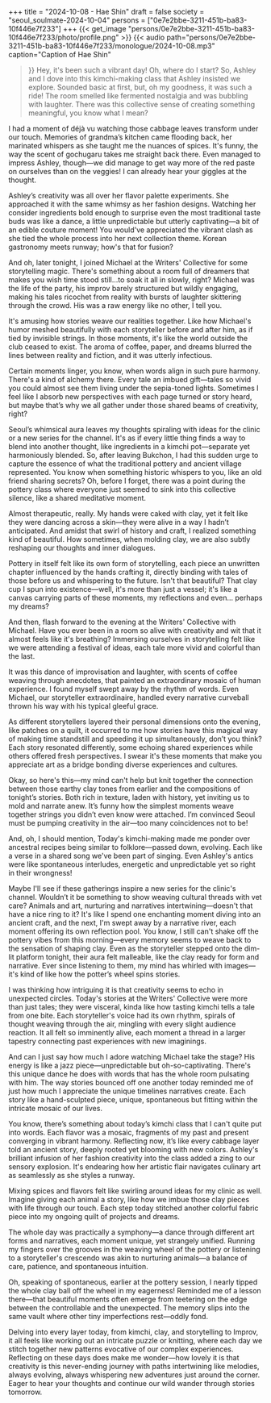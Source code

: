 +++
title = "2024-10-08 - Hae Shin"
draft = false
society = "seoul_soulmate-2024-10-04"
persons = ["0e7e2bbe-3211-451b-ba83-10f446e7f233"]
+++
{{< get_image "persons/0e7e2bbe-3211-451b-ba83-10f446e7f233/photo/profile.png" >}}
{{< audio
    path="persons/0e7e2bbe-3211-451b-ba83-10f446e7f233/monologue/2024-10-08.mp3" 
    caption="Caption of Hae Shin"
>}}
Hey, it's been such a vibrant day!
Oh, where do I start? So, Ashley and I dove into this kimchi-making class that Ashley insisted we explore. Sounded basic at first, but, oh my goodness, it was such a ride! The room smelled like fermented nostalgia and was bubbling with laughter. There was this collective sense of creating something meaningful, you know what I mean?

I had a moment of déjà vu watching those cabbage leaves transform under our touch. Memories of grandma’s kitchen came flooding back, her marinated whispers as she taught me the nuances of spices. It's funny, the way the scent of gochugaru takes me straight back there. Even managed to impress Ashley, though—we did manage to get way more of the red paste on ourselves than on the veggies! I can already hear your giggles at the thought.

Ashley’s creativity was all over her flavor palette experiments. She approached it with the same whimsy as her fashion designs. Watching her consider ingredients bold enough to surprise even the most traditional taste buds was like a dance, a little unpredictable but utterly captivating—a bit of an edible couture moment! You would've appreciated the vibrant clash as she tied the whole process into her next collection theme. Korean gastronomy meets runway; how's that for fusion?

And oh, later tonight, I joined Michael at the Writers' Collective for some storytelling magic. There's something about a room full of dreamers that makes you wish time stood still...to soak it all in slowly, right? Michael was the life of the party, his improv barely structured but wildly engaging, making his tales ricochet from reality with bursts of laughter skittering through the crowd. His was a raw energy like no other, I tell you.

It's amusing how stories weave our realities together. Like how Michael's humor meshed beautifully with each storyteller before and after him, as if tied by invisible strings. In those moments, it's like the world outside the club ceased to exist. The aroma of coffee, paper, and dreams blurred the lines between reality and fiction, and it was utterly infectious.

Certain moments linger, you know, when words align in such pure harmony. There's a kind of alchemy there. Every tale an imbued gift—tales so vivid you could almost see them living under the sepia-toned lights. Sometimes I feel like I absorb new perspectives with each page turned or story heard, but maybe that’s why we all gather under those shared beams of creativity, right?

Seoul’s whimsical aura leaves my thoughts spiraling with ideas for the clinic or a new series for the channel. It's as if every little thing finds a way to blend into another thought, like ingredients in a kimchi pot—separate yet harmoniously blended.
So, after leaving Bukchon, I had this sudden urge to capture the essence of what the traditional pottery and ancient village represented. You know when something historic whispers to you, like an old friend sharing secrets? Oh, before I forget, there was a point during the pottery class where everyone just seemed to sink into this collective silence, like a shared meditative moment. 

Almost therapeutic, really. My hands were caked with clay, yet it felt like they were dancing across a skin—they were alive in a way I hadn’t anticipated. And amidst that swirl of history and craft, I realized something kind of beautiful. How sometimes, when molding clay, we are also subtly reshaping our thoughts and inner dialogues. 

Pottery in itself felt like its own form of storytelling, each piece an unwritten chapter influenced by the hands crafting it, directly binding with tales of those before us and whispering to the future. Isn't that beautiful? That clay cup I spun into existence—well, it's more than just a vessel; it's like a canvas carrying parts of these moments, my reflections and even... perhaps my dreams?

And then, flash forward to the evening at the Writers' Collective with Michael. Have you ever been in a room so alive with creativity and wit that it almost feels like it's breathing? Immersing ourselves in storytelling felt like we were attending a festival of ideas, each tale more vivid and colorful than the last. 

It was this dance of improvisation and laughter, with scents of coffee weaving through anecdotes, that painted an extraordinary mosaic of human experience. I found myself swept away by the rhythm of words. Even Michael, our storyteller extraordinaire, handled every narrative curveball thrown his way with his typical gleeful grace. 

As different storytellers layered their personal dimensions onto the evening, like patches on a quilt, it occurred to me how stories have this magical way of making time standstill and speeding it up simultaneously, don’t you think? Each story resonated differently, some echoing shared experiences while others offered fresh perspectives. I swear it's these moments that make you appreciate art as a bridge bonding diverse experiences and cultures.

Okay, so here's this—my mind can't help but knit together the connection between those earthy clay tones from earlier and the compositions of tonight’s stories. Both rich in texture, laden with history, yet inviting us to mold and narrate anew. It’s funny how the simplest moments weave together strings you didn’t even know were attached. I’m convinced Seoul must be pumping creativity in the air—too many coincidences not to be! 

And, oh, I should mention, Today's kimchi-making made me ponder over ancestral recipes being similar to folklore—passed down, evolving. Each like a verse in a shared song we've been part of singing. Even Ashley's antics were like spontaneous interludes, energetic and unpredictable yet so right in their wrongness!

Maybe I'll see if these gatherings inspire a new series for the clinic's channel. Wouldn’t it be something to show weaving cultural threads with vet care? Animals and art, nurturing and narratives intertwining—doesn't that have a nice ring to it?
 It's like I spend one enchanting moment diving into an ancient craft, and the next, I'm swept away by a narrative river, each moment offering its own reflection pool. You know, I still can't shake off the pottery vibes from this morning—every memory seems to weave back to the sensation of shaping clay. Even as the storyteller stepped onto the dim-lit platform tonight, their aura felt malleable, like the clay ready for form and narrative. Ever since listening to them, my mind has whirled with images—it's kind of like how the potter’s wheel spins stories.

I was thinking how intriguing it is that creativity seems to echo in unexpected circles. Today's stories at the Writers' Collective were more than just tales; they were visceral, kinda like how tasting kimchi tells a tale from one bite. Each storyteller's voice had its own rhythm, spirals of thought weaving through the air, mingling with every slight audience reaction. It all felt so imminently alive, each moment a thread in a larger tapestry connecting past experiences with new imaginings.

And can I just say how much I adore watching Michael take the stage? His energy is like a jazz piece—unpredictable but oh-so-captivating. There's this unique dance he does with words that has the whole room pulsating with him. The way stories bounced off one another today reminded me of just how much I appreciate the unique timelines narratives create. Each story like a hand-sculpted piece, unique, spontaneous but fitting within the intricate mosaic of our lives.

You know, there’s something about today’s kimchi class that I can't quite put into words. Each flavor was a mosaic, fragments of my past and present converging in vibrant harmony. Reflecting now, it’s like every cabbage layer told an ancient story, deeply rooted yet blooming with new colors. Ashley's brilliant infusion of her fashion creativity into the class added a zing to our sensory explosion. It's endearing how her artistic flair navigates culinary art as seamlessly as she styles a runway.

Mixing spices and flavors felt like swirling around ideas for my clinic as well. Imagine giving each animal a story, like how we imbue those clay pieces with life through our touch. Each step today stitched another colorful fabric piece into my ongoing quilt of projects and dreams.

The whole day was practically a symphony—a dance through different art forms and narratives, each moment unique, yet strangely unified. Running my fingers over the grooves in the weaving wheel of the pottery or listening to a storyteller's crescendo was akin to nurturing animals—a balance of care, patience, and spontaneous intuition.

Oh, speaking of spontaneous, earlier at the pottery session, I nearly tipped the whole clay ball off the wheel in my eagerness! Reminded me of a lesson there—that beautiful moments often emerge from teetering on the edge between the controllable and the unexpected. The memory slips into the same vault where other tiny imperfections rest—oddly fond.

Delving into every layer today, from kimchi, clay, and storytelling to Improv, it all feels like working out an intricate puzzle or knitting, where each day we stitch together new patterns evocative of our complex experiences. Reflecting on these days does make me wonder—how lovely it is that creativity is this never-ending journey with paths intertwining like melodies, always evolving, always whispering new adventures just around the corner.
Eager to hear your thoughts and continue our wild wander through stories tomorrow.
